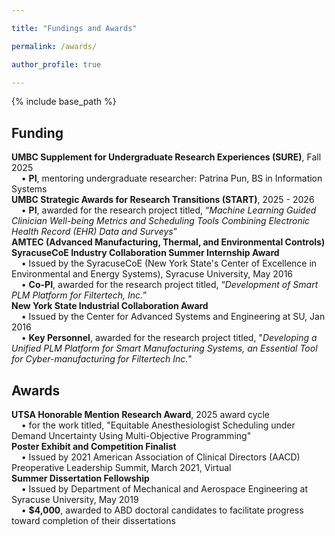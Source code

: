 ```yaml
---

title: "Fundings and Awards"

permalink: /awards/

author_profile: true

---
```



{% include base_path %}


## Funding
**UMBC Supplement for Undergraduate Research Experiences (SURE)**, Fall 2025\
&nbsp;&nbsp;&nbsp;&nbsp;• **PI**, mentoring undergraduate researcher: Patrina Pun, BS in Information Systems\
**UMBC Strategic Awards for Research Transitions (START)**, 2025 - 2026\
&nbsp;&nbsp;&nbsp;&nbsp;• **PI**, awarded for the research project titled, “*Machine Learning Guided Clinician Well-being Metrics and Scheduling Tools Combining Electronic Health Record (EHR) Data and Surveys*”\
**AMTEC (Advanced Manufacturing, Thermal, and Environmental Controls) SyracuseCoE Industry Collaboration Summer Internship Award**\
&nbsp;&nbsp;&nbsp;&nbsp;• Issued by the SyracuseCoE (New York State's Center of Excellence in Environmental and Energy Systems), Syracuse University, May 2016\
&nbsp;&nbsp;&nbsp;&nbsp;• **Co-PI**, awarded for the research project titled, “*Development of Smart PLM Platform for Filtertech, Inc.*”\
**New York State Industrial Collaboration Award**\
&nbsp;&nbsp;&nbsp;&nbsp;• Issued by the Center for Advanced Systems and Engineering at SU, Jan 2016\
&nbsp;&nbsp;&nbsp;&nbsp;• **Key Personnel**, awarded for the research project titled, "*Developing
a Unified PLM Platform for Smart Manufacturing Systems, an Essential Tool
for Cyber-manufacturing for Filtertech Inc.*"

## Awards
**UTSA Honorable Mention Research Award**, 2025 award cycle\
&nbsp;&nbsp;&nbsp;&nbsp;• for the work titled, "Equitable Anesthesiologist Scheduling under Demand Uncertainty Using Multi-Objective Programming"\
**Poster Exhibit and Competition Finalist**\
&nbsp;&nbsp;&nbsp;&nbsp;• Issued by 2021 American Association of Clinical Directors (AACD) Preoperative
Leadership Summit, March 2021, Virtual\
**Summer Dissertation Fellowship**\
&nbsp;&nbsp;&nbsp;&nbsp;• Issued by Department of Mechanical and Aerospace Engineering at Syracuse University, May 2019\
&nbsp;&nbsp;&nbsp;&nbsp;• **$4,000**, awarded to ABD doctoral candidates to facilitate progress toward completion of their dissertations